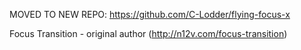 MOVED TO NEW REPO: https://github.com/C-Lodder/flying-focus-x

Focus Transition - original author (http://n12v.com/focus-transition)
